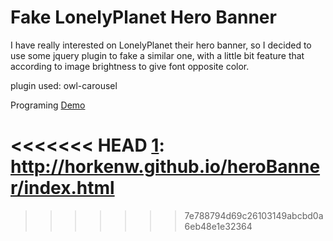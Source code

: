 # Fake LonelyPlanet Hero Banner
I have really interested on LonelyPlanet their hero banner, so I decided to use some jquery plugin to fake a similar one, with a little bit feature that according to image brightness to give font opposite color.

plugin used:
owl-carousel

Programing
[Demo][1]

<<<<<<< HEAD
[1]: http://horkenw.github.io/heroBanner/index.html
=======
[1]: http://horkenw.github.io/project/heroBanner/index.html
>>>>>>> 7e788794d69c26103149abcbd0a6eb48e1e32364
